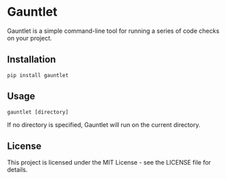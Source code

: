 # Gauntlet

Gauntlet is a simple command-line tool for running a series of code checks on your project.

## Installation

```
pip install gauntlet
```

## Usage

```
gauntlet [directory]
```

If no directory is specified, Gauntlet will run on the current directory.

## License

This project is licensed under the MIT License - see the LICENSE file for details.